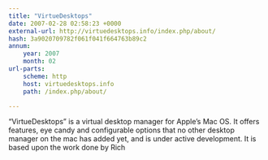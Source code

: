 ```yaml
---
title: "VirtueDesktops"
date: 2007-02-28 02:58:23 +0000
external-url: http://virtuedesktops.info/index.php/about/
hash: 3a9020709782f061f041f664763b89c2
annum:
    year: 2007
    month: 02
url-parts:
    scheme: http
    host: virtuedesktops.info
    path: /index.php/about/

---
```


“VirtueDesktops” is a virtual desktop manager for Apple’s Mac OS. It offers features, eye candy and configurable options that no other desktop manager on the mac has added yet, and is under active development. It is based upon the work done by Rich
